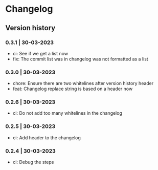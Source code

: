 # Changelog

## Version history

### 0.3.1 | 30-03-2023

- ci: See if we get a list now
- fix: The commit list was in changelog was not formatted as a list

### 0.3.0 | 30-03-2023

- chore: Ensure there are two whitelines after version history header
- feat: Changelog replace string is based on a header now

### 0.2.6 | 30-03-2023

- ci: Do not add too many whitelines in the changelog

### 0.2.5 | 30-03-2023

- ci: Add header to the changelog

### 0.2.4 | 30-03-2023

- ci: Debug the steps



